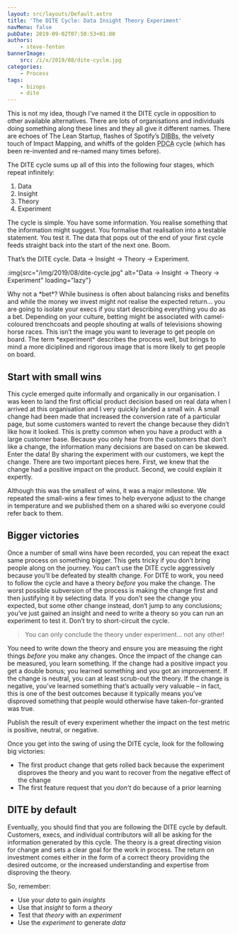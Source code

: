 ```yaml
---
layout: src/layouts/Default.astro
title: 'The DITE Cycle: Data Insight Theory Experiment'
navMenu: false
pubDate: 2019-09-02T07:50:53+01:00
authors:
    - steve-fenton
bannerImage:
    src: /i/x/2019/08/dite-cycle.jpg
categories:
    - Process
tags:
    - bizops
    - dite
---
```


This is not my idea, though I’ve named it the DITE cycle in opposition to other available alternatives. There are lots of organisations and individuals doing something along these lines and they all give it different names. There are echoes of The Lean Startup, flashes of Spotify’s <abbr title="Data Insight Belief Bet">DIBBs</abbr>, the velvety touch of Impact Mapping, and whiffs of the golden <abbr title="Plan Do Check Act">PDCA</abbr> cycle (which has been re-invented and re-named many times before).

The DITE cycle sums up all of this into the following four stages, which repeat infinitely:

1. Data
2. Insight
3. Theory
4. Experiment

The cycle is simple. You have some information. You realise something that the information might suggest. You formalise that realisation into a testable statement. You test it. The data that pops out of the end of your first cycle feeds straight back into the start of the next one. Boom.

That’s the DITE cycle. Data -&gt; Insight -&gt; Theory -&gt; Experiment.

:img{src="/img/2019/08/dite-cycle.jpg" alt="Data -> Insight -> Theory -> Experiment" loading="lazy"}

<aside>Why not a *bet*? While business is often about balancing risks and benefits and while the money we invest might not realise the expected return… you are going to isolate your execs if you start describing everything you do as a bet. Depending on your culture, betting might be associated with camel-coloured trenchcoats and people shouting at walls of televisions showing horse races. This isn’t the image you want to leverage to get people on board. The term *experiment* describes the process well, but brings to mind a more diciplined and rigorous image that is more likely to get people on board.</aside>

## Start with small wins

This cycle emerged quite informally and organically in our organisation. I was keen to land the first official product decision based on real data when I arrived at this organisation and I very quickly landed a small win. A small change had been made that increased the conversion rate of a particular page, but some customers wanted to revert the change because they didn’t like how it looked. This is pretty common when you have a product with a large customer base. Because you only hear from the customers that don’t like a change, the information many decisions are based on can be skewed. Enter the data! By sharing the experiment with our customers, we kept the change. There are two important pieces here. First, we knew that the change had a positive impact on the product. Second, we could explain it expertly.

Although this was the smallest of wins, it was a major milestone. We repeated the small-wins a few times to help everyone adjust to the change in temperature and we published them on a shared wiki so everyone could refer back to them.

## Bigger victories

Once a number of small wins have been recorded, you can repeat the exact same process on something bigger. This gets tricky if you don’t bring people along on the journey. You can’t use the DITE cycle aggressively because you’ll be defeated by stealth change. For DITE to work, you need to follow the cycle and have a theory *before* you make the change. The worst possible subversion of the process is making the change first and then justifying it by selecting data. If you don’t see the change you expected, but some other change instead, don’t jump to any conclusions; you’ve just gained an insight and need to write a theory so you can run an experiment to test it. Don’t try to short-circuit the cycle.

> You can only conclude the theory under experiment… not any other!

You need to write down the theory and ensure you are measuing the right things *before* you make any changes. Once the impact of the change can be measured, you learn something. If the change had a positive impact you get a double bonus; you learned something and you got an improvement. If the change is neutral, you can at least scrub-out the theory. If the change is negative, you’ve learned something that’s actually very valuable – in fact, this is one of the best outcomes because it typically means you’ve disproved something that people would otherwise have taken-for-granted was true.

Publish the result of every experiment whether the impact on the test metric is positive, neutral, or negative.

Once you get into the swing of using the DITE cycle, look for the following big victories:

- The first product change that gets rolled back because the experiment disproves the theory and you want to recover from the negative effect of the change
- The first feature request that you *don’t* do because of a prior learning

## DITE by default

Eventually, you should find that you are following the DITE cycle by default. Customers, execs, and individual contributors will all be asking for the information generated by this cycle. The theory is a great directing vision for change and sets a clear goal for the work in process. The return on investment comes either in the form of a correct theory providing the desired outcome, or the increased understanding and expertise from disproving the theory.

So, remember:

- Use your *data* to gain *insights*
- Use that *insight* to form a *theory*
- Test that *theory* with an *experiment*
- Use the *experiment* to generate *data*